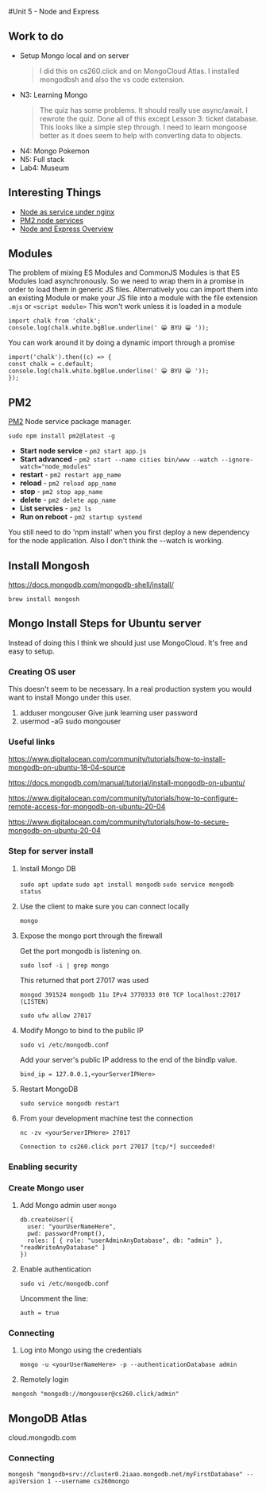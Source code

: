 #Unit 5 - Node and Express

## Work to do

- Setup Mongo local and on server
  > I did this on cs260.click and on MongoCloud Atlas. I installed mongodbsh and also the vs code extension.
- N3: Learning Mongo
  > The quiz has some problems. It should really use async/await. I rewrote the quiz.
  > Done all of this except Lesson 3: ticket database. This looks like a simple step through.
  > I need to learn mongoose better as it does seem to help with converting data to objects.
- N4: Mongo Pokemon
- N5: Full stack
- Lab4: Museum

## Interesting Things

- [Node as service under nginx](https://www.digitalocean.com/community/tutorials/how-to-set-up-a-node-js-application-for-production-on-ubuntu-18-04)
- [PM2 node services](https://pm2.keymetrics.io/)
- [Node and Express Overview](https://developer.mozilla.org/en-US/docs/Learn/Server-side/Express_Nodejs/Introduction)

## Modules

The problem of mixing ES Modules and CommonJS Modules is that
ES Modules load asynchronously. So we need to wrap them in a
promise in order to load them in generic JS files. Alternatively
you can import them into an existing Module or make your JS file
into a module with the file extension `.mjs` or `<script module>`
This won't work unless it is loaded in a module

```
import chalk from 'chalk';
console.log(chalk.white.bgBlue.underline(' 😀 BYU 😀 '));
```

You can work around it by doing a dynamic import through a promise

```
import('chalk').then((c) => {
const chalk = c.default;
console.log(chalk.white.bgBlue.underline(' 😀 BYU 😀 '));
});
```

## PM2

[PM2](https://pm2.keymetrics.io/docs/usage/quick-start/)
Node service package manager.

```
sudo npm install pm2@latest -g
```

- **Start node service** - `pm2 start app.js`
- **Start advanced** - `pm2 start --name cities bin/www --watch --ignore-watch="node_modules"`
- **restart** - `pm2 restart app_name`
- **reload** - `pm2 reload app_name`
- **stop** - `pm2 stop app_name`
- **delete** - `pm2 delete app_name`
- **List servcies** - `pm2 ls`
- **Run on reboot** - `pm2 startup systemd`

You still need to do 'npm install' when you first deploy a new dependency for the node application.
Also I don't think the --watch is working.

## Install Mongosh

https://docs.mongodb.com/mongodb-shell/install/

`brew install mongosh`

## Mongo Install Steps for Ubuntu server

Instead of doing this I think we should just use MongoCloud. It's free and easy to setup.

### Creating OS user

This doesn't seem to be necessary. In a real production system you would want to install Mongo under this user.

1. adduser mongouser
   Give junk learning user password
1. usermod -aG sudo mongouser

### Useful links

https://www.digitalocean.com/community/tutorials/how-to-install-mongodb-on-ubuntu-18-04-source

https://docs.mongodb.com/manual/tutorial/install-mongodb-on-ubuntu/

https://www.digitalocean.com/community/tutorials/how-to-configure-remote-access-for-mongodb-on-ubuntu-20-04

https://www.digitalocean.com/community/tutorials/how-to-secure-mongodb-on-ubuntu-20-04

### Step for server install

1. Install Mongo DB

   `sudo apt update`
   `sudo apt install mongodb`
   `sudo service mongodb status`

1. Use the client to make sure you can connect locally

   `mongo`

1. Expose the mongo port through the firewall

   Get the port mongodb is listening on.

   `sudo lsof -i | grep mongo`

   This returned that port 27017 was used

   `mongod 391524 mongodb 11u IPv4 3770333 0t0 TCP localhost:27017 (LISTEN)`

   `sudo ufw allow 27017`

1. Modify Mongo to bind to the public IP

   `sudo vi /etc/mongodb.conf`

   Add your server's public IP address to the end of the bindIp value.

   `bind_ip = 127.0.0.1,<yourServerIPHere>`

1. Restart MongoDB

   `sudo service mongodb restart`

1. From your development machine test the connection

   `nc -zv <yourServerIPHere> 27017`

   `Connection to cs260.click port 27017 [tcp/*] succeeded!`

### Enabling security

### Create Mongo user

1. Add Mongo admin user
   `mongo`

   ```
   db.createUser({
     user: "yourUserNameHere",
     pwd: passwordPrompt(),
     roles: [ { role: "userAdminAnyDatabase", db: "admin" }, "readWriteAnyDatabase" ]
   })
   ```

1. Enable authentication

   `sudo vi /etc/mongodb.conf`

   Uncomment the line:

   `auth = true`

### Connecting

1. Log into Mongo using the credentials

   `mongo -u <yourUserNameHere> -p --authenticationDatabase admin`

1. Remotely login

```
 mongosh "mongodb://mongouser@cs260.click/admin"
```

## MongoDB Atlas

cloud.mongodb.com

### Connecting

```
mongosh "mongodb+srv://cluster0.2iaao.mongodb.net/myFirstDatabase" --apiVersion 1 --username cs260mongo
```
